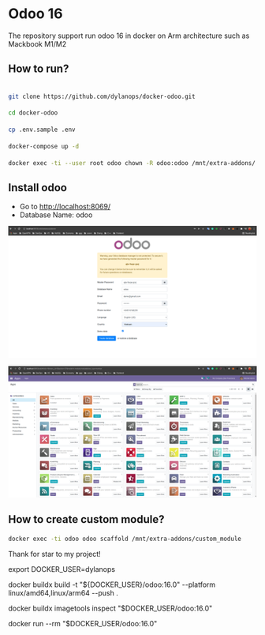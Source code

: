 # Odoo 16

The repository support run odoo 16 in docker on Arm architecture such as Mackbook M1/M2

## How to run?

```bash

git clone https://github.com/dylanops/docker-odoo.git

cd docker-odoo

cp .env.sample .env

docker-compose up -d

docker exec -ti --user root odoo chown -R odoo:odoo /mnt/extra-addons/ var/lib/odoo/

```

## Install odoo

* Go to [http://localhost:8069/](http://localhost:8069/)
* Database Name: odoo

![odoo 15](./data/img/step1.png)

![odoo 15](./data/img/step2.png)

## How to create custom module?

```bash
docker exec -ti odoo odoo scaffold /mnt/extra-addons/custom_module
```

Thank for star to my project!

export DOCKER_USER=dylanops

docker buildx build -t "${DOCKER_USER}/odoo:16.0" --platform linux/amd64,linux/arm64 --push .

docker buildx imagetools inspect "$DOCKER_USER/odoo:16.0"

docker run --rm "$DOCKER_USER/odoo:16.0"